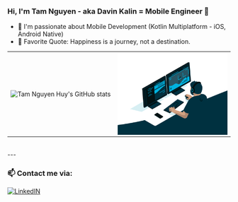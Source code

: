 ### Hi, I'm Tam Nguyen - aka Davin Kalin = Mobile Engineer 🌱 

- 🔭 I'm passionate about Mobile Development (Kotlin Multiplatform - iOS, Android Native)
- 🥅 Favorite Quote: Happiness is a journey, not a destination.


<table>
<tr>
  <td width="48%">
     <img src="https://github-readme-stats.vercel.app/api?username=tamnguyenhuy&show_icons=true&theme=transparent" alt="Tam Nguyen Huy's GitHub stats">
  </td>
  <td width="52%"><img alt="gif" align="right" src="https://raw.githubusercontent.com/tamnguyenhuy/tamnguyenhuy/main/coding.gif"/></td>
</tr>
<table>

<br />
---

### 📫 Contact me via:

[![LinkedIN](https://img.shields.io/badge/LinkedIn-0077B5?style=for-the-badge&logo=linkedin&color=%23003140&logoColor=white)](https://www.linkedin.com/in/tam-nguyen-huy/)

<!--
**tamnguyenhuy/tamnguyenhuy** is a ✨ _special_ ✨ repository because its `README.md` (this file) appears on your GitHub profile.

Here are some ideas to get you started:

- 🔭 I’m currently working on ...
- 🌱 I’m currently learning ...
- 👯 I’m looking to collaborate on ...
- 🤔 I’m looking for help with ...
- 💬 Ask me about ...
- 📫 How to reach me: ...
- 😄 Pronouns: ...
- ⚡ Fun fact: ...
-->
